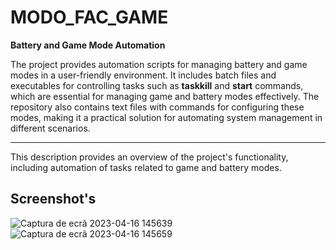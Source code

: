 # MODO_FAC_GAME
**Battery and Game Mode Automation**

The project provides automation scripts for managing battery and game modes in a user-friendly environment. It includes batch files and executables for controlling tasks such as **taskkill** and **start** commands, which are essential for managing game and battery modes effectively. The repository also contains text files with commands for configuring these modes, making it a practical solution for automating system management in different scenarios.

---

This description provides an overview of the project's functionality, including automation of tasks related to game and battery modes.


## Screenshot's

![Captura de ecrã 2023-04-16 145639](https://user-images.githubusercontent.com/70864023/232316240-0b9ec493-ee5e-42a7-aa23-8f739c00b381.png)
![Captura de ecrã 2023-04-16 145659](https://user-images.githubusercontent.com/70864023/232316226-8799455b-23f7-44db-a4de-df1a42a0a9b0.png)
